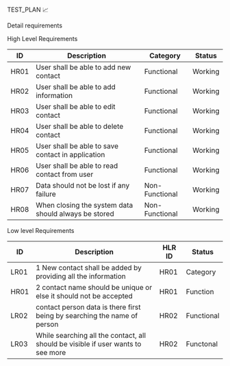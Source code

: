 TEST_PLAN 📈

Detail requirements

High Level Requirements

| ID	| Description |	Category |	Status |
|-----|-------------|----------|---------|
| HR01	| User shall be able to add new contact |	Functional| Working |
| HR02	| User shall be able to add information | Functional| Working |
| HR03	| User shall be able to edit contact |	Functional | Working	 |
| HR04	| User shall be able to delete contact |	Functional | Working |
| HR05	| User shall be able to save contact in application |	Functional | Working |
| HR06	| User shall be able to read contact from user |	Functional |	Working |
| HR07	| Data should not be lost if any failure |	Non-Functional |	Working |
| HR08	| When closing the system data should always be stored |	Non-Functional | Working |

Low level Requirements

| ID |	Description |	HLR ID | Status  |
|-------|-----------|--------|---------|
| LR01 |	1 New contact shall be added by providing all the information | HR01  | Category |
| HR01 |	2 contact name should be unique or else it should not be accepted | HR01  | Function |		
| LR02 |  contact person data is there first being by searching the name of person | HR02  | Functional |
| LR03 |	While searching all the contact, all should be visible if user wants to see more | HR02   | Functonal |
